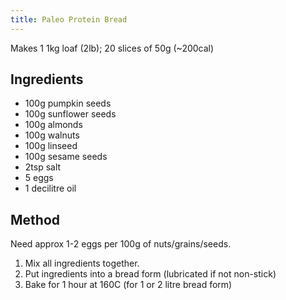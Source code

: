 ```yaml
---
title: Paleo Protein Bread
---
```


Makes 1 1kg loaf (2lb); 20 slices of 50g (\~200cal)

## Ingredients

-   100g pumpkin seeds
-   100g sunflower seeds
-   100g almonds
-   100g walnuts
-   100g linseed
-   100g sesame seeds
-   2tsp salt
-   5 eggs
-   1 decilitre oil

## Method

Need approx 1-2 eggs per 100g of nuts/grains/seeds.

1.  Mix all ingredients together.
2.  Put ingredients into a bread form (lubricated if not non-stick)
3.  Bake for 1 hour at 160C (for 1 or 2 litre bread form)
